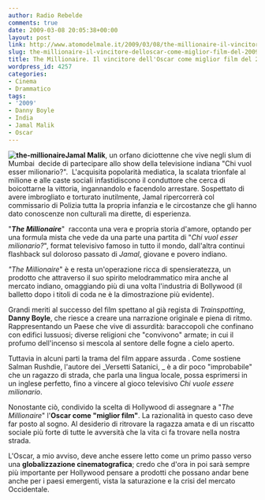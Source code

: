 ```yaml
---
author: Radio Rebelde
comments: true
date: 2009-03-08 20:05:38+00:00
layout: post
link: http://www.atomodelmale.it/2009/03/08/the-millionaire-il-vincitore-delloscar-come-miglior-film-del-2009/
slug: the-millionaire-il-vincitore-delloscar-come-miglior-film-del-2009
title: The Millionaire. Il vincitore dell'Oscar come miglior film del 2009.
wordpress_id: 4257
categories:
- Cinema
- Drammatico
tags:
- '2009'
- Danny Boyle
- India
- Jamal Malik
- Oscar
---
```


**![the-millionaire](http://www.atomodelmale.it/wp-content/uploads/2009/02/the-millionaire-240x300.jpg)Jamal Malik**, un orfano diciottenne che vive negli slum di Mumbai  decide di partecipare allo show della televisione indiana "Chi vuol esser milionario?".  L'acquisita popolarità mediatica, la scalata trionfale al milione e alle caste sociali infastidiscono il conduttore che cerca di boicottarne la vittoria, ingannandolo e facendolo arrestare. Sospettato di avere imbrogliato e torturato inutilmente, Jamal ripercorrerà col commissario di Polizia tutta la propria infanzia e le circostanze che gli hanno dato conoscenze non culturali ma dirette, di esperienza.

"**_The Millionaire_**"  racconta una vera e propria storia d'amore, optando per una formula mista che vede da una parte una partita di "_Chi vuol esser milionario?_", format televisivo famoso in tutto il mondo, dall'altra continui flashback sul doloroso passato di _Jamal_, giovane e povero indiano.

_"The Millionaire_" è e resta un'operazione ricca di spensieratezza, un prodotto che attraverso il suo spirito melodrammatico mira anche al mercato indiano, omaggiando più di una volta l'industria di Bollywood (il balletto dopo i titoli di coda ne è la dimostrazione più evidente).

Grandi meriti al successo del film spettano al già regista di _Trainspotting_, **Danny Boyle**, che riesce a creare una narrazione originale e piena di ritmo. Rappresentando un Paese che vive di assurdità: baraccopoli che confinano con edifici lussuosi; diverse religioni che "convivono" armate; in cui il profumo dell'incenso si mescola al sentore delle fogne a cielo aperto.

<!-- more -->


Tuttavia in alcuni parti la trama del film appare assurda . Come sostiene Salman Rushdie, l'autore dei _Versetti Satanici, _ è a dir poco "improbabile" che un ragazzo di strada, che parla una lingua locale, possa esprimersi in un inglese perfetto, fino a vincere al gioco televisivo _Chi vuole essere milionario_.

Nonostante ciò, condivido la scelta di Hollywood di assegnare a "_The Millionaire_" l'**Oscar come "miglior film"**. La razionalità in questo caso deve far posto al sogno. Al desiderio di ritrovare la ragazza amata e di un riscatto sociale più forte di tutte le avversità che la vita ci fa trovare nella nostra strada.

L'Oscar, a mio avviso, deve anche essere letto come un primo passo verso una **globalizzazione cinematografica**; credo che d'ora in poi sarà sempre più importante per Hollywood pensare a prodotti che possano andar bene anche per i paesi emergenti, vista la saturazione e la crisi del mercato Occidentale.
